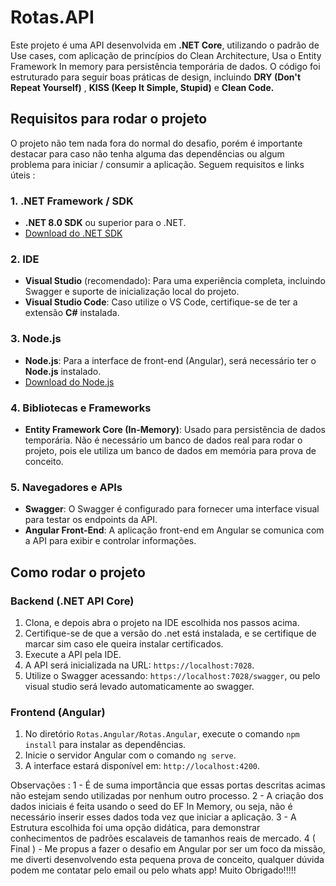 # Rotas.API

Este projeto é uma API desenvolvida em **.NET Core**, utilizando o padrão de Use cases, com aplicação de princípios do Clean Architecture, Usa o Entity Framework In memory para persistência temporária de dados. O código foi estruturado para seguir boas práticas de design, incluindo **DRY (Don't Repeat Yourself)** , **KISS (Keep It Simple, Stupid)** e **Clean Code.**

## Requisitos para rodar o projeto

O projeto não tem nada fora do normal do desafio, porém é importante destacar para caso não tenha alguma das dependências ou algum problema para iniciar / consumir a aplicação. Seguem requisitos e links úteis :

### 1. **.NET Framework / SDK**
- **.NET 8.0 SDK** ou superior para o .NET.
- [Download do .NET SDK](https://dotnet.microsoft.com/download)

### 2. **IDE**
- **Visual Studio** (recomendado): Para uma experiência completa, incluindo Swagger e suporte de inicialização local do projeto.
- **Visual Studio Code**: Caso utilize o VS Code, certifique-se de ter a extensão **C#** instalada.

### 3. **Node.js**
- **Node.js**: Para a interface de front-end (Angular), será necessário ter o **Node.js** instalado.
- [Download do Node.js](https://nodejs.org/)

### 4. **Bibliotecas e Frameworks**
- **Entity Framework Core (In-Memory)**: Usado para persistência de dados temporária. Não é necessário um banco de dados real para rodar o projeto, pois ele utiliza um banco de dados em memória para prova de conceito.

### 5. **Navegadores e APIs**
- **Swagger**: O Swagger é configurado para fornecer uma interface visual para testar os endpoints da API.
- **Angular Front-End**: A aplicação front-end em Angular se comunica com a API para exibir e controlar informações.

## Como rodar o projeto

### Backend (.NET API Core)
1. Clona, e depois abra o projeto na IDE escolhida nos passos acima.
2. Certifique-se de que a versão do .net está instalada, e se certifique de marcar sim caso ele queira instalar certificados.
3. Execute a API pela IDE.
4. A API será inicializada na URL: `https://localhost:7028`.
5. Utilize o Swagger acessando: `https://localhost:7028/swagger`, ou pelo visual studio será levado automaticamente ao swagger.

### Frontend (Angular)
1. No diretório `Rotas.Angular/Rotas.Angular`, execute o comando `npm install` para instalar as dependências.
2. Inicie o servidor Angular com o comando `ng serve`.
3. A interface estará disponível em: `http://localhost:4200`.

Observações : 
1 - É de suma importância que essas portas descritas acimas não estejam sendo utilizadas por nenhum outro processo.
2 - A criação dos dados iniciais é feita usando o seed do EF In Memory, ou seja, não é necessário inserir esses dados toda vez que iniciar a aplicação.
3 - A Estrutura escolhida foi uma opção didática, para demonstrar conhecimentos de padrões escalaveis de tamanhos reais de mercado.
4 ( Final )  - Me propus a fazer o desafio em Angular por ser um foco da missão, me diverti desenvolvendo esta pequena prova de conceito, qualquer dúvida podem me contatar pelo email ou pelo whats app! Muito Obrigado!!!!!
